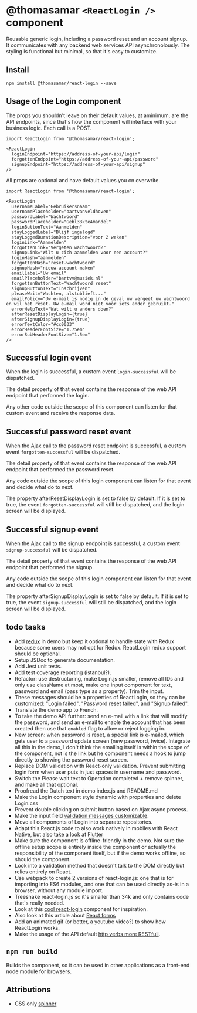 # @thomasamar `<ReactLogin />` component
Reusable generic login, including a password reset and an account signup.
It communicates with any backend web services API asynchronolously.
The styling is functional but minimal, so that it's easy to customize.

## Install
```
npm install @thomasamar/react-login --save
```

## Usage of the Login component
The props you shouldn't leave on their default values, at aminimum, are the API endpoints, since that's how the component will interface with your business logic. Each call is a POST.

```
import ReactLogin from '@thomasamar/react-login';

<ReactLogin
  loginEndpoint="https://address-of-your-api/login"
  forgottenEndpoint="https://address-of-your-api/password"
  signupEndpoint="https://address-of-your-api/signup"
/>
```

All props are optional and have default values you cn overwrite.

```
import ReactLogin from '@thomasamar/react-login';

<ReactLogin
  usernameLabel="Gebruikersnaam"
  usernamePlaceholder="bartvanveldhoven"
  passwordLabel="Wachtwoord"
  passwordPlaceholder="Gebl33kteAmandel"
  loginButtonText="Aanmelden"
  stayLoggedLabel="Blijf ingelogd"
  stayLoggedDurationDescription="voor 2 weken"
  loginLink="Aanmelden"
  forgottenLink="Vergeten wachtwoord?"
  signupLink="Wilt u zich aanmelden voor een account?"
  loginHash="aanmelden"
  forgottenHash="reset-wachtwoord"
  signupHash="nieuw-account-maken"
  emailLabel="Uw email"
  emailPlaceholder="bartvv@muziek.nl"
  forgottenButtonText="Wachtwoord reset"
  signupButtonText="Inschrijven"
  pleaseWait="Wachten, alstublieft..."
  emailPolicy="Uw e-mail is nodig in de geval uw vergeet uw wachtwoord en wil het reset. Uw e-mail word niet voor iets ander gebruikt."
  errorHelpText="Wat wilt u anders doen?"
  afterResetDisplayLogin={true}
  afterSignupDisplayLogin={true}
  errorTextColor="#cc0033"
  errorHeaderFontSize="1.75em"
  errorSubHeaderFontSize="1.5em"
/>
```

## Successful login event
When the login is successful, a custom event `login-successful` will be dispatched.

The detail property of that event contains the response of the web API endpoint that performed the login.

Any other code outside the scope of this component can listen for that custom event and receive the response data.

## Successful password reset event
When the Ajax call to the password reset endpoint is successful, a custom event `forgotten-successful` will be dispatched.

The detail property of that event contains the response of the web API endpoint that performed the password reset.

Any code outside the scope of this login component can listen for that event and decide what do to next.

The property afterResetDisplayLogin is set to false by default. If it is set to true, the event `forgotten-successful` will still be dispatched, and the login screen will be displayed.

## Successful signup event
When the Ajax call to the signup endpoint is successful, a custom event `signup-successful` will be dispatched.

The detail property of that event contains the response of the web API endpoint that performed the signup.

Any code outside the scope of this login component can listen for that event and decide what do to next.

The property afterSignupDisplayLogin is set to false by default. If it is set to true, the event `signup-successful` will still be dispatched, and the login screen will be displayed.

## todo tasks
- Add [redux](https://react-redux.js.org/introduction/quick-start) in demo but keep it optional to handle state with Redux because some users may not opt for Redux. ReactLogin redux support should be optional.
- Setup JSDoc to generate documentation.
- Add Jest unit tests.
- Add test coverage reporting (istanbul?).
- Refactor: use destructuring, make Login.js smaller, remove all IDs and only use className at most, make one input component for text, password and email (pass type as a property). Trim the input.
- These messages should be a properties of ReactLogin, so they can be customized: "Login failed", "Password reset failed", and "Signup failed".
- Translate the demo app to French.
- To take the demo API further: send an e-mail with a link that will modify the password, and send an e-mail to enable the account that has been created then use that `enabled` flag to allow or reject logging in.
- New screen: when password is reset, a special link is e-mailed, which gets user to a password update screen (new password, twice). Integrate all this in the demo, I don't think the emailing itself is within the scope of the component, not is the link but he component needs a hook to jump directly to showing the password reset screen.
- Replace DOM validation with React-only validation. Prevent submitting login form when user puts in just spaces in username and password.
- Switch the Please wait text to Operation completed + remove spinner, and make all that optional.
- Proofread the Dutch text in demo index.js and README.md
- Make the Login component style dynamic with properties and delete Login.css
- Prevent double clicking on submit button based on Ajax async process.
- Make the input field [validation messages customizable](https://developer.mozilla.org/en-US/docs/Learn/HTML/Forms/Form_validation).
- Move all components of Login into separate repositories.
- Adapt this React.js code to also work natively in mobiles with React Native, but also take a look at [Flutter](https://flutter.dev/docs/get-started/flutter-for/react-native-devs)
- Make sure the component is offline-friendly in the demo. Not sure the offline setup scope is entirely inside the component or actually the responsibility of the component itself, but if the demo works offline, so should the component.
- Look into a validation method that doesn't talk to the DOM directly but relies entirely on React.
- Use webpack to create 2 versions of react-login.js: one that is for importing into ES6 modules, and one that can be used directly as-is in a browser, without any module import.
- Treeshake react-login.js so it's smaller than 34k and only contains code that's really needed.
- Look at this [cool react-login](https://www.npmjs.com/package/react-modal-login) component for inspiration.
- Also look at this article about [React forms](https://medium.com/@rossbulat/an-introduction-to-using-form-elements-in-react-3778042ff334)
- Add an animated gif (or better, a youtube video?) to show how ReactLogin works.
- Make the usage of the API default [http verbs more RESTfull](https://developer.mozilla.org/en-US/docs/Web/HTTP/Methods).

## `npm run build`
Builds the component, so it can be used in other applications as a front-end node module for browsers.

## Attributions
- CSS only [spinner](http://tobiasahlin.com/spinkit/)

